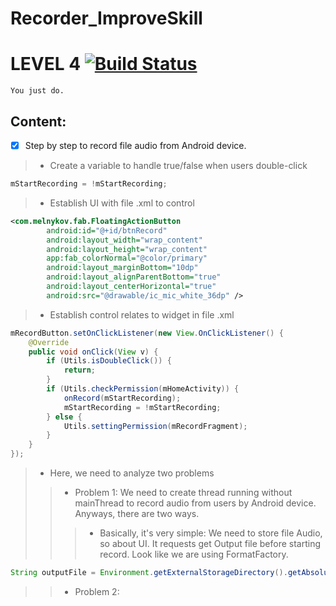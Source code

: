# Recorder_ImproveSkill
# LEVEL 4 [![Build Status](https://travis-ci.org/nomensa/jquery.hide-show.svg)](https://travis-ci.org/nomensa/jquery.hide-show.svg?branch=master)

   ```You just do.```
  
## Content:
- [x] Step by step to record file audio from Android device.
> - Create a variable to handle true/false when users double-click
```java
mStartRecording = !mStartRecording;
```
> - Establish UI with file .xml to control 
```xml
<com.melnykov.fab.FloatingActionButton
        android:id="@+id/btnRecord"
        android:layout_width="wrap_content"
        android:layout_height="wrap_content"
        app:fab_colorNormal="@color/primary"
        android:layout_marginBottom="10dp"
        android:layout_alignParentBottom="true"
        android:layout_centerHorizontal="true"
        android:src="@drawable/ic_mic_white_36dp" />
```

> - Establish control relates to widget in file .xml
```java
mRecordButton.setOnClickListener(new View.OnClickListener() {
    @Override
    public void onClick(View v) {
        if (Utils.isDoubleClick()) {
            return;
        }
        if (Utils.checkPermission(mHomeActivity)) {
            onRecord(mStartRecording);
            mStartRecording = !mStartRecording;
        } else {
            Utils.settingPermission(mRecordFragment);
        }
    }
});
```

> - Here, we need to analyze two problems
>> - Problem 1: We need to create thread running without mainThread to record audio from users by Android device. Anyways, there are two ways. 
>>> - Basically, it's very simple: We need to store file Audio, so about UI. It requests get Output file before starting record. Look like we are using FormatFactory.
```java
String outputFile = Environment.getExternalStorageDirectory().getAbsolutePath() + "/recording.3gp";
```

>> - Problem 2: 
